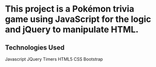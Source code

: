 # This project is a Pokémon trivia game using JavaScript for the logic and jQuery to manipulate HTML.

## Technologies Used
Javascript
JQuery
Timers
HTML5
CSS
Bootstrap
